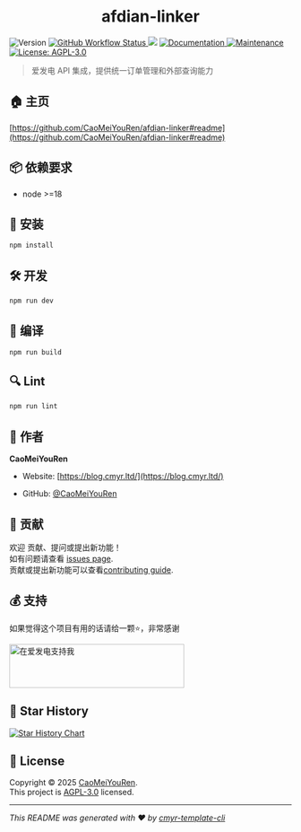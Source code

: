 <h1 align="center">afdian-linker </h1>
<p>
  <img alt="Version" src="https://img.shields.io/github/package-json/v/CaoMeiYouRen/afdian-linker.svg" />
  <a href="https://github.com/CaoMeiYouRen/afdian-linker/actions?query=workflow%3ARelease" target="_blank">
    <img alt="GitHub Workflow Status" src="https://img.shields.io/github/actions/workflow/status/CaoMeiYouRen/afdian-linker/release.yml?branch=master">
  </a>
  <img src="https://img.shields.io/badge/node-%3E%3D18-blue.svg" />
  <a href="https://github.com/CaoMeiYouRen/afdian-linker#readme" target="_blank">
    <img alt="Documentation" src="https://img.shields.io/badge/documentation-yes-brightgreen.svg" />
  </a>
  <a href="https://github.com/CaoMeiYouRen/afdian-linker/graphs/commit-activity" target="_blank">
    <img alt="Maintenance" src="https://img.shields.io/badge/Maintained%3F-yes-green.svg" />
  </a>
  <a href="https://github.com/CaoMeiYouRen/afdian-linker/blob/master/LICENSE" target="_blank">
    <img alt="License: AGPL-3.0" src="https://img.shields.io/github/license/CaoMeiYouRen/afdian-linker?color=yellow" />
  </a>
</p>


> 爱发电 API 集成，提供统一订单管理和外部查询能力

## 🏠 主页

[https://github.com/CaoMeiYouRen/afdian-linker#readme](https://github.com/CaoMeiYouRen/afdian-linker#readme)


## 📦 依赖要求


- node >=18

## 🚀 安装

```sh
npm install
```

## 🛠️ 开发

```sh
npm run dev
```

## 🔧 编译

```sh
npm run build
```

## 🔍 Lint

```sh
npm run lint
```


## 👤 作者


**CaoMeiYouRen**

* Website: [https://blog.cmyr.ltd/](https://blog.cmyr.ltd/)

* GitHub: [@CaoMeiYouRen](https://github.com/CaoMeiYouRen)


## 🤝 贡献

欢迎 贡献、提问或提出新功能！<br />如有问题请查看 [issues page](https://github.com/CaoMeiYouRen/afdian-linker/issues). <br/>贡献或提出新功能可以查看[contributing guide](https://github.com/CaoMeiYouRen/afdian-linker/blob/master/CONTRIBUTING.md).

## 💰 支持

如果觉得这个项目有用的话请给一颗⭐️，非常感谢

<a href="https://afdian.com/@CaoMeiYouRen">
  <img src="https://oss.cmyr.dev/images/202306192324870.png" width="312px" height="78px" alt="在爱发电支持我">
</a>


## 🌟 Star History

[![Star History Chart](https://api.star-history.com/svg?repos=CaoMeiYouRen/afdian-linker&type=Date)](https://star-history.com/#CaoMeiYouRen/afdian-linker&Date)

## 📝 License

Copyright © 2025 [CaoMeiYouRen](https://github.com/CaoMeiYouRen).<br />
This project is [AGPL-3.0](https://github.com/CaoMeiYouRen/afdian-linker/blob/master/LICENSE) licensed.

***
_This README was generated with ❤️ by [cmyr-template-cli](https://github.com/CaoMeiYouRen/cmyr-template-cli)_
